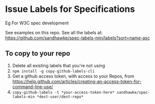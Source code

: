 # Issue Labels for Specifications

Eg For W3C spec development

See examples on this repo.    See all the labels at: https://github.com/sandhawke/spec-labels-min/labels?sort=name-asc

## To copy to your repo

1.  Delete all existing labels that you're not using
2.  `npm install -g copy-github-labels-cli`
3.  Get a github access token, with access to your Repos, from https://help.github.com/articles/creating-an-access-token-for-command-line-use/
4. `copy-github-labels -t *your-access-token-here* sandhawke/spec-labels-min *dest-user/dest-repo*`

